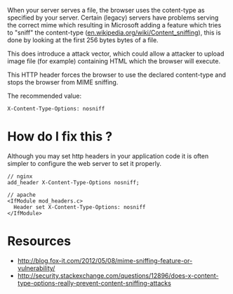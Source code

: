 When your server serves a file, the browser uses the cotent-type as specified by your server. Certain (legacy) servers have problems serving the correct mime which resulting in Microsoft adding a feature which tries to "sniff" the content-type ([en.wikipedia.org/wiki/Content_sniffing](https://en.wikipedia.org/wiki/Content_sniffing)), this is done by looking at the first 256 bytes bytes of a file.

This does introduce a attack vector, which could allow a attacker to upload image file (for example) containing HTML which the browser will execute.

This HTTP header forces the browser to use the declared content-type and stops the browser from MIME sniffing.

The recommended value:

```
X-Content-Type-Options: nosniff
```

<!-- The following heading is enforced by the interpreter -->
# How do I fix this ?

Although you may set http headers in your application code it is often simpler to configure the web server to set it properly.

```
// nginx
add_header X-Content-Type-Options nosniff;

// apache
<IfModule mod_headers.c>
  Header set X-Content-Type-Options: nosniff
</IfModule>

```

# Resources

* http://blog.fox-it.com/2012/05/08/mime-sniffing-feature-or-vulnerability/
* http://security.stackexchange.com/questions/12896/does-x-content-type-options-really-prevent-content-sniffing-attacks
